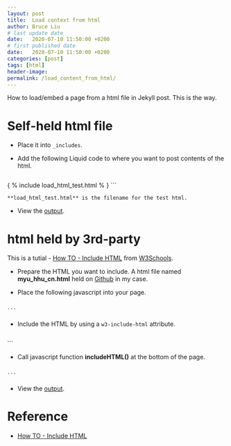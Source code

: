 ```yaml
---
layout: post
title:  Load context from html
author: Bruce Liu
# last update date
date:   2020-07-10 11:50:00 +0200
# first published date
date:   2020-07-10 11:50:00 +0200
categories: [post]
tags: [html]
header-image: 
permalink: /load_content_from_html/
---
```


How to load/embed a page from a html file in Jekyll post. This is the way.

<!--the above is the excerpt-->
<!--more-->
<!--the following is the text-->

# Self-held html file

- Place it into `_includes`.

- Add the following Liquid code to where you want to post contents of the html.

	```
{ % include load_html_test.html % }
	```
	
	**load_html_test.html** is the filename for the test html.

- View the [output](/load_html_test/).

# html held by 3rd-party

This is a tutial - [How TO - Include HTML] from [W3Schools].

- Prepare the HTML you want to include. A html file named **myu_hhu_cn.html** held on [Github] in my case.

- Place the following javascript into your page.

	```javascript
<script>
	function includeHTML() {
		var z, i, elmnt, file, xhttp;
		/*loop through a collection of all HTML elements:*/
		z = document.getElementsByTagName("*");
		for (i = 0; i < z.length; i++) {
			elmnt = z[i];
			/*search for elements with a certain atrribute:*/
			file = elmnt.getAttribute("w3-include-html");
			if (file) {
				/*make an HTTP request using the attribute value as the file name:*/
				xhttp = new XMLHttpRequest();
				xhttp.onreadystatechange = function() {
					if (this.readyState == 4) {
						if (this.status == 200) {elmnt.innerHTML = this.responseText;}
						if (this.status == 404) {elmnt.innerHTML = "Page not found.";}
						/*remove the attribute, and call this function once more:*/
						elmnt.removeAttribute("w3-include-html");
						includeHTML();
					}
				}      
				xhttp.open("GET", file, true);
				xhttp.send();
				/*exit the function:*/
				return;
			}
		}
	};
</script>
	```

- Include the HTML by using a `w3-include-html` attribute.

	```html
<div w3-include-html="https://raw.githubusercontent.com/longlovemyu/profile/master/myu_hhu_cn.html"></div>
	```
	
- Call javascript function **includeHTML()** at the bottom of the page.

	```html
<script>includeHTML();</script>
	```

- View the [output](/myu_hhu_cn/).

# Reference
- [How TO - Include HTML]


[Github]: https://raw.githubusercontent.com/longlovemyu/profile/master/myu_hhu_cn.html
[How TO - Include HTML]: https://www.w3schools.com/howto/howto_html_include.asp
[W3Schools]: https://www.w3schools.com/